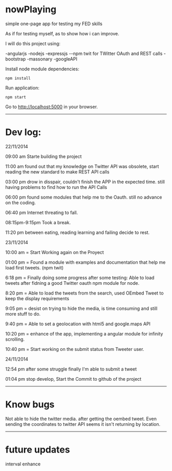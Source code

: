 nowPlaying
==========

simple one-page app for testing my FED skills


As if for testing myself, as to show how i can improve.

I will do this project using:

-angularjs
-nodejs
-expressjs
--npm twit for TWitter OAuth and REST calls
-bootstrap
-massonary
-googleAPI

Install node module dependencies:

```
npm install 
```

Run application:

```
npm start
```

Go to [http://localhost:5000](http://localhost:5000) in your browser.

--------
Dev log:
========

22/11/2014

09:00 am Starte building the project

11:00 am found out that my knowledge on Twitter API was obsolete, start reading the new standard to make REST API calls

03:00 pm drow in disspair, couldn't finish the APP in the expected time. still having problems to find how to run the API Calls

06:00 pm found some modules that help me to the Oauth. still no advance on the coding.

06:40 pm Internet threating to fall.

08:15pm-9:15pm Took a break.

11:20 pm between eating, reading learning and failing decide to rest.


23/11/2014

10:00 am = Start Working again on the Proyect

01:00 pm = Found a module with examples and documentation that help me load first tweets. (npm twit)


6:18 pm = Finally doing some progress after some testing: Able to load tweets after fidning a good Twitter oauth npm module for node.

8:20 pm = Able to load the tweets from the search, used OEmbed Tweet to keep the display requirements

9:05 pm = desist on trying to hide the media, is time consuming and still more stuff to do.

9:40 pm = Able to set a geolocation with html5 and google.maps API

10:20 pm = enhance of the app, implementing a angular module for infinity scrolling.

10:40 pm = Start working on the submit status from Tweeter user.

24/11/2014

12:54 pm after some struggle finally I'm able to submit a tweet

01:04 pm stop develop, Start the Commit to github of the project

---------
Know bugs
=========
Not able to hide the twitter media. after getting the oembed tweet.
Even sending the coordinates to twitter API seems it isn't returning by location.


--------------
future updates
==============
interval enhance